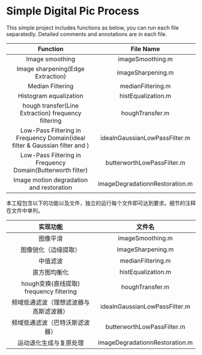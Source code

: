 # Simple Digital Pic Process

This simple project includes functions as below, you can run each file separatedly. Detailed comments and annotations are in each file. 

|Function|File Name|
|:-:|:-:|
|Image smoothing|imageSmoothing.m|
|Image sharpening(Edge Extraction)|imageSharpening.m|
|Median Filtering|medianFiltering.m|
|Histogram equalization|histEqualization.m|
|hough transfer(Line Extraction) frequency filtering|houghTransfer.m|
|Low-Pass Filtering in Frequency Domain(ideal filter & Gaussian filter and )|idealnGaussianLowPassFilter.m|
|Low-Pass Filtering in Frequency Domain(Butterworth filter)|butterworthLowPassFilter.m|
|Image motion degradation and restoration|imageDegradationnRestoration.m|


本工程包含以下的功能以及文件，独立的运行每个文件即可达到要求。细节的注释在文件中单列。

|实现功能|文件名|
|:-:|:-:|
|图像平滑|imageSmoothing.m|
|图像锐化（边缘提取）|imageSharpening.m|
|中值滤波|medianFiltering.m|
|直方图均衡化|histEqualization.m|
|hough变换(直线提取) frequency filtering|houghTransfer.m|
|频域低通滤波（理想滤波器与高斯滤波器）|idealnGaussianLowPassFilter.m|
|频域低通滤波（巴特沃斯滤波器）|butterworthLowPassFilter.m|
|运动退化生成与复原处理|imageDegradationnRestoration.m|







